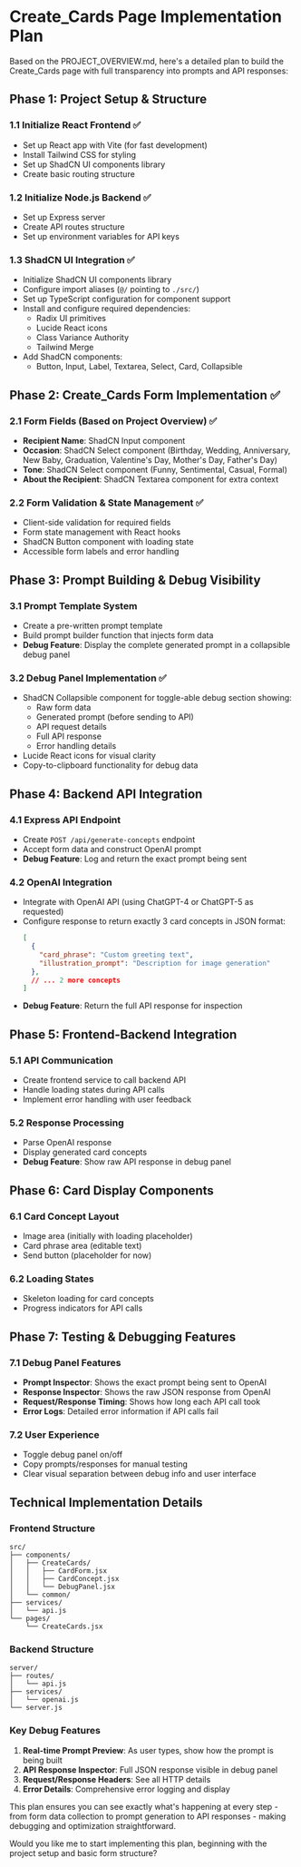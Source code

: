 # Create_Cards Page Implementation Plan

Based on the PROJECT_OVERVIEW.md, here's a detailed plan to build the Create_Cards page with full transparency into prompts and API responses:

## Phase 1: Project Setup & Structure

### 1.1 Initialize React Frontend ✅
- Set up React app with Vite (for fast development)
- Install Tailwind CSS for styling
- Set up ShadCN UI components library
- Create basic routing structure

### 1.2 Initialize Node.js Backend ✅
- Set up Express server
- Create API routes structure
- Set up environment variables for API keys

### 1.3 ShadCN UI Integration ✅
- Initialize ShadCN UI components library
- Configure import aliases (`@/` pointing to `./src/`)
- Set up TypeScript configuration for component support
- Install and configure required dependencies:
  - Radix UI primitives
  - Lucide React icons
  - Class Variance Authority
  - Tailwind Merge
- Add ShadCN components:
  - Button, Input, Label, Textarea, Select, Card, Collapsible

## Phase 2: Create_Cards Form Implementation ✅

### 2.1 Form Fields (Based on Project Overview) ✅
- **Recipient Name**: ShadCN Input component
- **Occasion**: ShadCN Select component (Birthday, Wedding, Anniversary, New Baby, Graduation, Valentine's Day, Mother's Day, Father's Day)
- **Tone**: ShadCN Select component (Funny, Sentimental, Casual, Formal)
- **About the Recipient**: ShadCN Textarea component for extra context

### 2.2 Form Validation & State Management ✅
- Client-side validation for required fields
- Form state management with React hooks
- ShadCN Button component with loading state
- Accessible form labels and error handling

## Phase 3: Prompt Building & Debug Visibility

### 3.1 Prompt Template System
- Create a pre-written prompt template
- Build prompt builder function that injects form data
- **Debug Feature**: Display the complete generated prompt in a collapsible debug panel

### 3.2 Debug Panel Implementation ✅
- ShadCN Collapsible component for toggle-able debug section showing:
  - Raw form data
  - Generated prompt (before sending to API)
  - API request details
  - Full API response
  - Error handling details
- Lucide React icons for visual clarity
- Copy-to-clipboard functionality for debug data

## Phase 4: Backend API Integration

### 4.1 Express API Endpoint
- Create `POST /api/generate-concepts` endpoint
- Accept form data and construct OpenAI prompt
- **Debug Feature**: Log and return the exact prompt being sent

### 4.2 OpenAI Integration
- Integrate with OpenAI API (using ChatGPT-4 or ChatGPT-5 as requested)
- Configure response to return exactly 3 card concepts in JSON format:
  ```json
  [
    {
      "card_phrase": "Custom greeting text",
      "illustration_prompt": "Description for image generation"
    },
    // ... 2 more concepts
  ]
  ```
- **Debug Feature**: Return the full API response for inspection

## Phase 5: Frontend-Backend Integration

### 5.1 API Communication
- Create frontend service to call backend API
- Handle loading states during API calls
- Implement error handling with user feedback

### 5.2 Response Processing
- Parse OpenAI response
- Display generated card concepts
- **Debug Feature**: Show raw API response in debug panel

## Phase 6: Card Display Components

### 6.1 Card Concept Layout
- Image area (initially with loading placeholder)
- Card phrase area (editable text)
- Send button (placeholder for now)

### 6.2 Loading States
- Skeleton loading for card concepts
- Progress indicators for API calls

## Phase 7: Testing & Debugging Features

### 7.1 Debug Panel Features
- **Prompt Inspector**: Shows the exact prompt being sent to OpenAI
- **Response Inspector**: Shows the raw JSON response from OpenAI
- **Request/Response Timing**: Shows how long each API call took
- **Error Logs**: Detailed error information if API calls fail

### 7.2 User Experience
- Toggle debug panel on/off
- Copy prompts/responses for manual testing
- Clear visual separation between debug info and user interface

## Technical Implementation Details

### Frontend Structure
```
src/
├── components/
│   ├── CreateCards/
│   │   ├── CardForm.jsx
│   │   ├── CardConcept.jsx
│   │   └── DebugPanel.jsx
│   └── common/
├── services/
│   └── api.js
└── pages/
    └── CreateCards.jsx
```

### Backend Structure
```
server/
├── routes/
│   └── api.js
├── services/
│   └── openai.js
└── server.js
```

### Key Debug Features
1. **Real-time Prompt Preview**: As user types, show how the prompt is being built
2. **API Response Inspector**: Full JSON response visible in debug panel
3. **Request/Response Headers**: See all HTTP details
4. **Error Details**: Comprehensive error logging and display

This plan ensures you can see exactly what's happening at every step - from form data collection to prompt generation to API responses - making debugging and optimization straightforward.

Would you like me to start implementing this plan, beginning with the project setup and basic form structure?